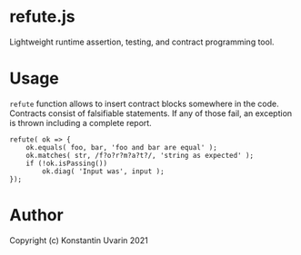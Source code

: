 # refute.js

Lightweight runtime assertion, testing, and contract programming tool.

# Usage

`refute` function allows to insert contract blocks somewhere in the code.
Contracts consist of falsifiable statements.
If any of those fail, an exception is thrown including a complete report.

    refute( ok => {
        ok.equals( foo, bar, 'foo and bar are equal' );
        ok.matches( str, /f?o?r?m?a?t?/, 'string as expected' );
        if (!ok.isPassing())
            ok.diag( 'Input was', input );
    });

# Author

Copyright (c) Konstantin Uvarin 2021
